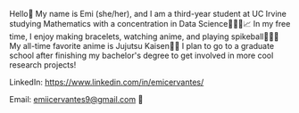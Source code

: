 Hello👋 My name is Emi (she/her), and I am a third-year student at UC Irvine studying Mathematics with a concentration in Data Science👩🏻‍💻📈 In my free time, I enjoy making bracelets, watching anime, and playing spikeball🤾🏻‍♀️ My all-time favorite anime is Jujutsu Kaisen👌🏼 I plan to go to a graduate school after finishing my bachelor's degree to get involved in more cool research projects! 


LinkedIn: https://www.linkedin.com/in/emicervantes/

Email: emiicervantes9@gmail.com 📧

<!---
emicervantes/emicervantes is a ✨ special ✨ repository because its `README.md` (this file) appears on your GitHub profile.
You can click the Preview link to take a look at your changes.
--->
